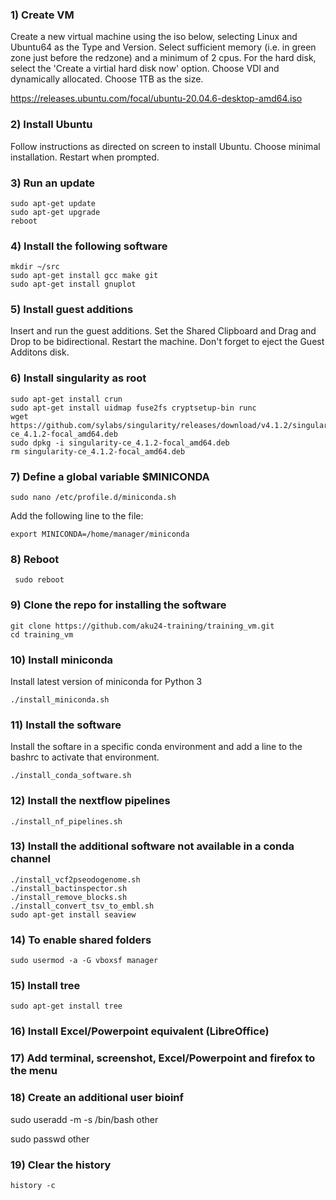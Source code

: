 ### 1) Create VM

<p>Create a new virtual machine using the iso below, selecting Linux and Ubuntu64 as the Type and Version. Select sufficient memory (i.e. in green zone just before the redzone) and a minimum of 2 cpus. For the hard disk, select the 'Create a virtial hard disk now' option. Choose VDI and dynamically allocated. Choose 1TB as the size.</p>

https://releases.ubuntu.com/focal/ubuntu-20.04.6-desktop-amd64.iso

### 2) Install Ubuntu

<p>Follow instructions as directed on screen to install Ubuntu. Choose minimal installation. Restart when prompted.</p>

### 3) Run an update

    sudo apt-get update
    sudo apt-get upgrade
    reboot

### 4) Install the following software

    mkdir ~/src
    sudo apt-get install gcc make git
    sudo apt-get install gnuplot

### 5) Install guest additions

<p>Insert and run the guest additions. Set the Shared Clipboard and Drag and Drop to be bidirectional. Restart the machine. Don't forget to eject the Guest Additons disk.</p>

### 6) Install singularity as root
    sudo apt-get install crun
    sudo apt-get install uidmap fuse2fs cryptsetup-bin runc
    wget https://github.com/sylabs/singularity/releases/download/v4.1.2/singularity-ce_4.1.2-focal_amd64.deb
    sudo dpkg -i singularity-ce_4.1.2-focal_amd64.deb
    rm singularity-ce_4.1.2-focal_amd64.deb
    
### 7) Define a global variable $MINICONDA

    sudo nano /etc/profile.d/miniconda.sh 

<p>Add the following line to the file:</p>

    export MINICONDA=/home/manager/miniconda
    
### 8) Reboot

     sudo reboot

### 9) Clone the repo for installing the software

    git clone https://github.com/aku24-training/training_vm.git
    cd training_vm

### 10) Install miniconda

<p>Install latest version of miniconda for Python 3</p> 

    ./install_miniconda.sh
    
### 11) Install the software

<p>Install the softare in a specific conda environment and add a line to the bashrc to activate that environment.</p>

    ./install_conda_software.sh

### 12) Install the nextflow pipelines

    ./install_nf_pipelines.sh    
    
### 13) Install the additional software not available in a conda channel

    ./install_vcf2pseodogenome.sh
    ./install_bactinspector.sh
    ./install_remove_blocks.sh
    ./install_convert_tsv_to_embl.sh
    sudo apt-get install seaview
    
### 14) To enable shared folders
        
    sudo usermod -a -G vboxsf manager

### 15) Install tree

    sudo apt-get install tree

### 16) Install Excel/Powerpoint equivalent (LibreOffice)

### 17) Add terminal, screenshot, Excel/Powerpoint and firefox to the menu

### 18) Create an additional user bioinf

   sudo useradd -m -s /bin/bash other
   
   sudo passwd other

### 19) Clear the history

    history -c

